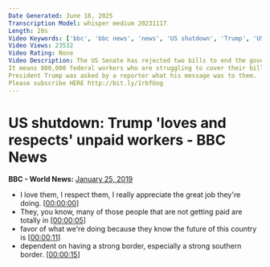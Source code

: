 ```yaml
---
Date Generated: June 18, 2025
Transcription Model: whisper medium 20231117
Length: 20s
Video Keywords: ['bbc', 'bbc news', 'news', 'US shutdown', 'Trump', 'US Senate', 'President Trump', 'donald trump', 'us president', 'us president donald trump']
Video Views: 23532
Video Rating: None
Video Description: The US Senate has rejected two bills to end the government shutdown, leaving no end in sight to the record-breaking closure of federal agencies.
It means 800,000 federal workers who are struggling to cover their bills will miss another payday on Friday.
President Trump was asked by a reporter what his message was to them.
Please subscribe HERE http://bit.ly/1rbfUog
---
```


# US shutdown: Trump 'loves and respects' unpaid workers - BBC News
**BBC - World News:** [January 25, 2019](https://www.youtube.com/watch?v=0K6GPltYx9o)
*  I love them, I respect them, I really appreciate the great job they're doing. [[00:00:00](https://www.youtube.com/watch?v=0K6GPltYx9o&t=0.0s)]
*  They, you know, many of those people that are not getting paid are totally in [[00:00:05](https://www.youtube.com/watch?v=0K6GPltYx9o&t=5.6000000000000005s)]
*  favor of what we're doing because they know the future of this country is [[00:00:11](https://www.youtube.com/watch?v=0K6GPltYx9o&t=11.64s)]
*  dependent on having a strong border, especially a strong southern border. [[00:00:15](https://www.youtube.com/watch?v=0K6GPltYx9o&t=15.44s)]
